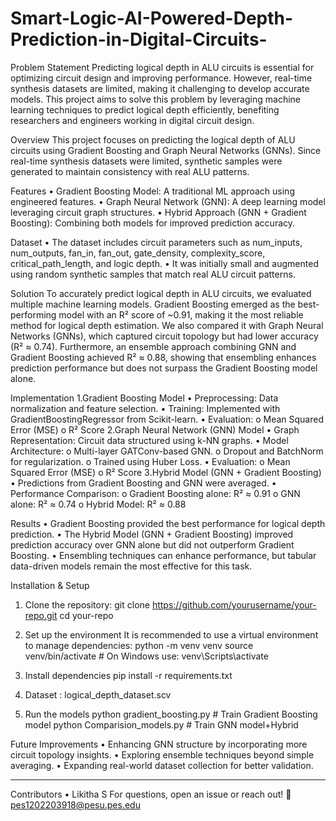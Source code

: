 # Smart-Logic-AI-Powered-Depth-Prediction-in-Digital-Circuits-


Problem Statement
Predicting logical depth in ALU circuits is essential for optimizing circuit design and improving performance. However, real-time synthesis datasets are limited, making it challenging to develop accurate models. This project aims to solve this problem by leveraging machine learning techniques to predict logical depth efficiently, benefiting researchers and engineers working in digital circuit design.

Overview
This project focuses on predicting the logical depth of ALU circuits using Gradient Boosting and Graph Neural Networks (GNNs). Since real-time synthesis datasets were limited, synthetic samples were generated to maintain consistency with real ALU patterns.

Features
•	Gradient Boosting Model: A traditional ML approach using engineered features.
•	Graph Neural Network (GNN): A deep learning model leveraging circuit graph structures.
•	Hybrid Approach (GNN + Gradient Boosting): Combining both models for improved prediction accuracy.

Dataset
•	The dataset includes circuit parameters such as num_inputs, num_outputs, fan_in, fan_out, gate_density, complexity_score, critical_path_length, and logic depth.
•	It was initially small and augmented using random synthetic samples that match real ALU circuit patterns.

Solution
To accurately predict logical depth in ALU circuits, we evaluated multiple machine learning models. Gradient Boosting emerged as the best-performing model with an R² score of ~0.91, making it the most reliable method for logical depth estimation. We also compared it with Graph Neural Networks (GNNs), which captured circuit topology but had lower accuracy (R² ≈ 0.74). Furthermore, an ensemble approach combining GNN and Gradient Boosting achieved R² ≈ 0.88, showing that ensembling enhances prediction performance but does not surpass the Gradient Boosting model alone.

Implementation
1️.Gradient Boosting Model
•	Preprocessing: Data normalization and feature selection.
•	Training: Implemented with GradientBoostingRegressor from Scikit-learn.
•	Evaluation: 
  o	Mean Squared Error (MSE)
  o	R² Score
2️.Graph Neural Network (GNN) Model
•	Graph Representation: Circuit data structured using k-NN graphs.
•	Model Architecture: 
  o	Multi-layer GATConv-based GNN.
  o	Dropout and BatchNorm for regularization.
  o	Trained using Huber Loss.
•	Evaluation: 
  o	Mean Squared Error (MSE)
  o	R² Score
3️.Hybrid Model (GNN + Gradient Boosting)
•	Predictions from Gradient Boosting and GNN were averaged.
•	Performance Comparison: 
  o	Gradient Boosting alone: R² ≈ 0.91
  o	GNN alone: R² ≈ 0.74
  o	Hybrid Model: R² ≈ 0.88
  
Results
•	Gradient Boosting provided the best performance for logical depth prediction.
•	The Hybrid Model (GNN + Gradient Boosting) improved prediction accuracy over GNN alone but did not outperform Gradient Boosting.
•	Ensembling techniques can enhance performance, but tabular data-driven models remain the most effective for this task.

Installation & Setup
1. Clone the repository:
git clone https://github.com/yourusername/your-repo.git
cd your-repo
2. Set up the environment
It is recommended to use a virtual environment to manage dependencies:
python -m venv venv
source venv/bin/activate  # On Windows use: venv\Scripts\activate
3. Install dependencies
pip install -r requirements.txt
4. Dataset : logical_depth_dataset.scv

5. Run the models
python gradient_boosting.py  # Train Gradient Boosting model
python Comparision_models.py  # Train GNN model+Hybrid

Future Improvements
•	Enhancing GNN structure by incorporating more circuit topology insights.
•	Exploring ensemble techniques beyond simple averaging.
•	Expanding real-world dataset collection for better validation.
________________________________________
Contributors
•	Likitha S
For questions, open an issue or reach out! 📩
pes1202203918@pesu.pes.edu

